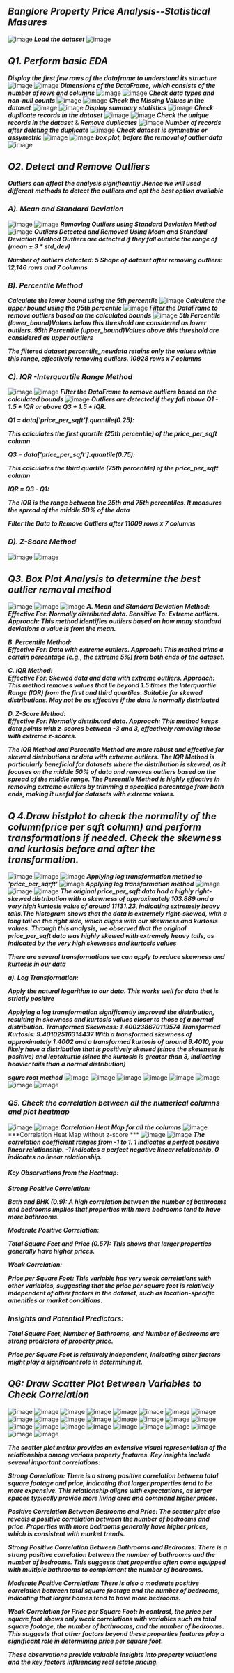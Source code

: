 ## ***Banglore Property Price Analysis--Statistical Masures***  
![image](https://github.com/user-attachments/assets/770703b0-3922-4671-beb5-f8b479ab3a6d)
***Load the dataset***
![image](https://github.com/user-attachments/assets/0d74b088-98e4-4bde-b7e8-dcd66c762876)
## ***Q1. Perform basic EDA***
***Display the first few rows of the dataframe to understand its structure***
![image](https://github.com/user-attachments/assets/3ecabe6d-9e84-4dda-a9ea-ea9a98f7ce14)
![image](https://github.com/user-attachments/assets/b8700d7b-17be-4868-856a-4e93e8ebca9b)
***Dimensions of the DataFrame, which consists of the number of rows and columns***
![image](https://github.com/user-attachments/assets/6c1c59f0-5b6b-4310-87bd-de0158662f2a)
![image](https://github.com/user-attachments/assets/dd45a210-6cfe-4a6f-ba9d-c3e807ae24b0)
***Check data types and non-null counts***
![image](https://github.com/user-attachments/assets/ff5bd3be-98ac-496a-b3a8-2dc51775317f)
![image](https://github.com/user-attachments/assets/2d6534f0-2f3d-4398-80f3-8d6632de451b)
***Check the Missing Values in the dataset***
![image](https://github.com/user-attachments/assets/853e8ad8-74f6-4307-8f02-a49ca90f78bc)
![image](https://github.com/user-attachments/assets/196aac4e-2332-4c38-b9de-13770e94e6c7)
***Display summary statistics***
![image](https://github.com/user-attachments/assets/0e5cf550-fa1c-48f8-b4b0-531ec1d8eec4)
***Check duplicate records in the dataset***
![image](https://github.com/user-attachments/assets/d58727fa-aef6-450e-81c2-f74af9421810)
![image](https://github.com/user-attachments/assets/380a727e-38dd-4fe5-80bc-005a5aeadb38)
***Check the unique records in the dataset*** & ***Remove duplicates***
![image](https://github.com/user-attachments/assets/08ba76dd-38f9-4dcd-87f9-f48625da070d)
***Number of records after deleting the duplicate***
![image](https://github.com/user-attachments/assets/8defe344-09f9-428e-9bc8-b3205586ba73)
***Check dataset is symmetric or assymetric***
![image](https://github.com/user-attachments/assets/740e472d-fc99-490e-a82e-7b2b1a7e9a2f)
![image](https://github.com/user-attachments/assets/64182062-df07-4db8-bea6-939774149212)
***box plot, before the removal of outlier data***
![image](https://github.com/user-attachments/assets/0bd06e67-7eed-4d83-915a-125ddc1339de)
## ***Q2. Detect and Remove Outliers***
***Outliers can affect the analysis significantly .Hence we will used different methods to detect the outliers and opt the best option available***

### ***A).   Mean and Standard Deviation***
![image](https://github.com/user-attachments/assets/918c2443-3994-47a5-9cfc-1da27ac75560)
![image](https://github.com/user-attachments/assets/c6a3eade-0173-4961-853e-6d6777fd82f8)
***Removing Outliers using Standard Deviation Method***
![image](https://github.com/user-attachments/assets/39a8ff0a-9c85-4bfd-b3a5-bf161eced622)
***Outliers Detected and Removed Using Mean and Standard Deviation Method Outliers are detected if they fall outside 
the range of (mean ± 3 * std_dev)***

***Number of outliers detected: 5 Shape of dataset after removing outliers: 12,146 rows and 7 columns***
### ***B). Percentile Method***
***Calculate the lower bound using the 5th percentile***
![image](https://github.com/user-attachments/assets/1ac979af-a5be-4970-add8-cd46ff1605c7)
***Calculate the upper bound using the 95th percentile***
![image](https://github.com/user-attachments/assets/84a62674-522d-414c-9ae2-4dd22aa4a4ae)
***Filter the DataFrame to remove outliers based on the calculated bounds***
![image](https://github.com/user-attachments/assets/80787fb2-e953-4cb6-b89f-4a266c12b97b)
***5th Percentile (lower_bound)Values below this threshold are considered as lower outliers. 95th Percentile (upper_bound)Values above this threshold are considered as upper outliers*** 

***The filtered dataset percentile_newdata retains only the values within this range, effectively removing outliers. 10928 rows x 7 columns***
### ***C). IQR -Interquartile Range Method***
![image](https://github.com/user-attachments/assets/afcd166a-0be0-4c5d-b99f-689de9f41cfe)
![image](https://github.com/user-attachments/assets/c1aded58-a5b0-4b62-bc9e-fcfdb1557775)
***Filter the DataFrame to remove outliers based on the calculated bounds***
![image](https://github.com/user-attachments/assets/c4876d12-20a2-407a-adf7-d7d388c9da72)
***Outliers are detected if they fall above Q1 - 1.5 * IQR or above Q3 + 1.5 * IQR.***

***Q1 = data['price_per_sqft'].quantile(0.25):*** 

***This calculates the first quartile (25th percentile) of the price_per_sqft column***

***Q3 = data['price_per_sqft'].quantile(0.75):***

***This calculates the third quartile (75th percentile) of the price_per_sqft column*** 

***IQR = Q3 - Q1:***

***The IQR is the range between the 25th and 75th percentiles. It measures the spread of the middle 50% of the data***

***Filter the Data to Remove Outliers after 11009 rows x 7 columns***
### ***D). Z-Score Method***
![image](https://github.com/user-attachments/assets/91677151-ccf3-4d06-b00c-f18a439fe3a0)
![image](https://github.com/user-attachments/assets/55002d52-4e3b-4491-addd-6d9c2d76ea60)
## ***Q3. Box Plot Analysis to determine the best outlier removal method***
![image](https://github.com/user-attachments/assets/e026ee10-91ea-4810-b4cc-3a3329c9cbe2)
![image](https://github.com/user-attachments/assets/fe6aa5ef-e7d3-4b68-97fb-16c14eb2da9b)
![image](https://github.com/user-attachments/assets/a1c7a707-39eb-40d4-8349-a5abee36e478)
***A. Mean and Standard Deviation Method:***  
***Effective For: Normally distributed data. Sensitive To: Extreme outliers.***
***Approach: This method identifies outliers based on how many standard deviations a value is from the mean.***

***B. Percentile Method:***  
***Effective For: Data with extreme outliers.
Approach: This method trims a certain percentage (e.g., the extreme 5%) from both ends of the dataset.***

***C. IQR Method:***     
***Effective For: Skewed data and data with extreme outliers.
Approach: This method removes values that lie beyond 1.5 times the Interquartile Range (IQR) from the first and third quartiles. Suitable for skewed distributions. May not be as effective if the data is normally distributed***

***D. Z-Score Method:***  
***Effective For: Normally distributed data. Approach: This method keeps data points with z-scores between -3 and 3, effectively removing those with extreme z-scores.***

***The IQR Method and Percentile Method are more robust and effective for skewed distributions or data with extreme outliers. The IQR Method is particularly beneficial for datasets where the distribution is skewed, as it focuses on the middle 50% of data and removes outliers based on the spread of the middle range. The Percentile Method is highly effective in removing extreme outliers by trimming a specified percentage from both ends, making it useful for datasets with extreme values.***

## ***Q 4.Draw histplot to check the normality of the column(price per sqft column) and perform transformations if needed. Check the skewness and kurtosis before and after the transformation.***
![image](https://github.com/user-attachments/assets/2bb97361-312b-426e-b76c-60fe9543d216)
![image](https://github.com/user-attachments/assets/f250e41e-1943-4e62-9293-172681ff2d28)
![image](https://github.com/user-attachments/assets/88123cde-3e3c-4698-9173-d71d64e56b3c)
***Applying log transformation method to 'price_per_sqrft'***
![image](https://github.com/user-attachments/assets/b33cf20a-d3da-4ac7-a43e-5dbfd61a0935)
***Applying log transformation method***
![image](https://github.com/user-attachments/assets/06b0044a-eaf0-485b-a161-78a7f0d129b2)
![image](https://github.com/user-attachments/assets/a144acd3-7c92-4632-9a23-942fafb18590)
![image](https://github.com/user-attachments/assets/35b8f826-ba1f-4c28-b750-1b9b94505ec2)
***The original price_per_sqft data had a highly right-skewed distribution with a skewness of approximately 103.889 and a very high kurtosis value of around 11131.23, indicating extremely heavy tails.The histogram shows that the data is extremely right-skewed, with a long tail on the right side, which aligns with our skewness and kurtosis values. Through this analysis, we observed that the original price_per_sqft data was highly skewed with extremely heavy tails, as indicated by the very high skewness and kurtosis values*** 

***There are several transformations we can apply to reduce skewness and kurtosis in our data***

***a).   Log Transformation:***  

***Apply the natural logarithm to our data. This works well for data that is strictly positive***  

***Applying a log transformation significantly improved the distribution, resulting in skewness and kurtosis values closer to those of a normal distribution. Transformed Skewness: 1.400238670119574 Transformed Kurtosis: 9.40102516314437 With a transformed skewness of approximately 1.4002 and a transformed kurtosis of around 9.4010, you likely have a distribution that is positively skewed (since the skewness is positive) and leptokurtic (since the kurtosis is greater than 3, indicating heavier tails than a normal distribution)***

***squre root method***
![image](https://github.com/user-attachments/assets/ec249286-72c6-4275-b41b-bf83ccc64beb)
![image](https://github.com/user-attachments/assets/9e06260d-3e01-47a8-b6c9-e07ad612c5a8)
![image](https://github.com/user-attachments/assets/60b7f880-782a-49c6-a937-c146e172690d)
![image](https://github.com/user-attachments/assets/9b1c1100-4235-40ad-bf62-c6e589c8a686)
![image](https://github.com/user-attachments/assets/86e19412-1bc6-43ca-a326-f4f18b9fdce4)
![image](https://github.com/user-attachments/assets/275728aa-598c-4dd3-896d-038ffd8d5150)
![image](https://github.com/user-attachments/assets/0906d9cb-0b30-4720-8c2e-3ca3bd229d8e)
![image](https://github.com/user-attachments/assets/ebe36d50-1bd9-4a15-b6e1-058f8e9c015a)
### ***Q5. Check the correlation between all the numerical columns and plot heatmap***
![image](https://github.com/user-attachments/assets/18a4f4c3-0d54-4a46-b688-643bfaf895dc)
![image](https://github.com/user-attachments/assets/2778f6fc-b130-4e09-8e16-3c90d7df14ff)
***Correlation Heat Map for all the  columns***
![image](https://github.com/user-attachments/assets/ef79bc1a-71cb-4d82-b7ab-00d01e0f8da7)
***Correlation Heat Map without z-score ***
![image](https://github.com/user-attachments/assets/4b78a86c-6075-48d2-a342-844c3b207583)
![image](https://github.com/user-attachments/assets/edc16e44-6deb-440a-b110-0d1f6492371d)
***The correlation coefficient ranges from -1 to 1. 1 indicates a perfect positive linear relationship. -1 indicates a perfect negative linear relationship. 0 indicates no linear relationship.***  

#### ***Key Observations from the Heatmap:***

***Strong Positive Correlation:***

***Bath and BHK (0.9): A high correlation between the number of bathrooms and bedrooms implies that properties with more bedrooms tend to have more bathrooms.***

***Moderate Positive Correlation:***

***Total Square Feet and Price (0.57): This shows that larger properties generally have higher prices.***

***Weak Correlation:***

***Price per Square Foot: This variable has very weak correlations with other variables, suggesting that the price per square foot is relatively independent of other factors in the dataset, such as location-specific amenities or market conditions.***

### ***Insights and Potential Predictors:***


***Total Square Feet, Number of Bathrooms, and Number of Bedrooms are strong predictors of property price.***

***Price per Square Foot is relatively independent, indicating other factors might play a significant role in determining it.***
## ***Q6: Draw Scatter Plot Between Variables to Check Correlation***
![image](https://github.com/user-attachments/assets/7db03ab8-303c-4004-9d68-9feec29c6be0)
![image](https://github.com/user-attachments/assets/70e77790-cbd2-4e10-bbcb-615607704904)
![image](https://github.com/user-attachments/assets/38efa413-29a1-4df1-862f-d919fe312d75)
![image](https://github.com/user-attachments/assets/57c09be3-a3c5-4f50-8379-e881f7b6c402)
![image](https://github.com/user-attachments/assets/6f14451b-8a57-4e1f-8e78-646a08acf4f1)
![image](https://github.com/user-attachments/assets/71a24998-94c9-4167-af8b-e0fbb85cca44)
![image](https://github.com/user-attachments/assets/0726f1a0-ac19-4a43-bef5-e40f162a6058)
![image](https://github.com/user-attachments/assets/49824a5c-6357-4f34-b695-1e39eeb155e0)
![image](https://github.com/user-attachments/assets/5d85e223-29ec-4ad8-8fd3-5254e25d86ba)
![image](https://github.com/user-attachments/assets/7b34d222-2b9d-4d5e-bc07-14a29d0aa805)
![image](https://github.com/user-attachments/assets/049574f6-73a6-477d-98a3-99955db157a6)
![image](https://github.com/user-attachments/assets/13a659f7-59a6-49e1-9b2d-14e5699ac79e)
![image](https://github.com/user-attachments/assets/29bc6bd3-06ef-4303-bfa4-6cf88cd2f218)
![image](https://github.com/user-attachments/assets/90987830-359e-40bc-a2ec-505d3602be9b)
![image](https://github.com/user-attachments/assets/775f21fb-5882-4c26-b95a-885f57e9467c)
![image](https://github.com/user-attachments/assets/2b6f0c55-2352-47ff-b7cd-90c0a3b55bdb)
![image](https://github.com/user-attachments/assets/37859a7b-20ce-4b5b-b2b6-31c951172a2b)
![image](https://github.com/user-attachments/assets/4831e598-960e-418d-b326-1492dc22f015)
![image](https://github.com/user-attachments/assets/7f94424d-aaab-4295-856f-7848ddbb15a3)
![image](https://github.com/user-attachments/assets/a5e8c6dc-c06e-4175-8905-9cf5d0305feb)
![image](https://github.com/user-attachments/assets/31e9515b-4394-419c-9eaf-96946b6fa84f)
![image](https://github.com/user-attachments/assets/02bb7d5e-edde-4527-8ffb-45b4fda6c9f5)
![image](https://github.com/user-attachments/assets/f9597fa7-33ee-4f3a-8753-1c0b2565e9fb)
![image](https://github.com/user-attachments/assets/2b19ce6a-0d7e-4f7a-bdde-aaf9dbd2f340)
![image](https://github.com/user-attachments/assets/ab6384fb-16c5-4f12-b8d0-17cd980ab433)
![image](https://github.com/user-attachments/assets/a3d657ad-4e2a-4323-afbb-e26e26eb25c8)




***The scatter plot matrix provides an extensive visual representation of the relationships among various property features. Key insights include several important correlations:***

***Strong Correlation: There is a strong positive correlation between total square footage and price, indicating that larger properties tend to be more expensive. This relationship aligns with expectations, as larger spaces typically provide more living area and command higher prices.***

***Positive Correlation Between Bedrooms and Price: The scatter plot also reveals a positive correlation between the number of bedrooms and price. Properties with more bedrooms generally have higher prices, which is consistent with market trends.***

***Strong Positive Correlation Between Bathrooms and Bedrooms: There is a strong positive correlation between the number of bathrooms and the number of bedrooms. This suggests that properties often come equipped with multiple bathrooms to complement the number of bedrooms.***

***Moderate Positive Correlation: There is also a moderate positive correlation between total square footage and the number of bedrooms, indicating that larger homes tend to have more bedrooms.***

***Weak Correlation for Price per Square Foot: In contrast, the price per square foot shows only weak correlations with variables such as total square footage, the number of bathrooms, and the number of bedrooms. This suggests that other factors beyond these properties features play a significant role in determining price per square foot.***

***These observations provide valuable insights into property valuations and the key factors influencing real estate pricing.***


